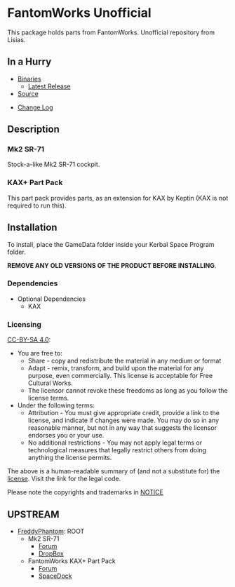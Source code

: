 # FantomWorks Unofficial

This package holds parts from FantomWorks. Unofficial repository from Lisias.



## In a Hurry

* [Binaries](./Archive)
	* [Latest Release](https://github.com/net-lisias-kspu/FantomWorks/releases)
* [Source](https://github.com/net-lisias-kspu/FantomWorks)
+ [Change Log](./CHANGE_LOG.md)


## Description

### Mk2 SR-71

Stock-a-like Mk2 SR-71 cockpit. ﻿

### KAX+ Part Pack

T﻿his part pack provides parts, as an extension for KAX ﻿by Keptin (KAX is not required to run this).

## Installation

To install, place the GameData folder inside your Kerbal Space Program folder.

**REMOVE ANY OLD VERSIONS OF THE PRODUCT BEFORE INSTALLING**.

### Dependencies

* Optional Dependencies
	+ KAX 


### Licensing

[CC-BY-SA 4.0](https://creativecommons.org/licenses/by-sa/4.0/):

* You are free to:
	+ Share - copy and redistribute the material in any medium or format
	+ Adapt - remix, transform, and build upon the material for any purpose, even commercially. This license is acceptable for Free
Cultural Works.
	+ The licensor cannot revoke these freedoms as long as you follow the license terms.
* Under the following terms:
	+ Attribution - You must give appropriate credit, provide a link to the license, and indicate if changes were made. You may do
so in any reasonable manner, but not in any way that suggests the licensor endorses you or your use.
	+ No additional restrictions - You may not apply legal terms or technological measures that legally restrict others from doing
anything the license permits.

The above is a human-readable summary of (and not a substitute for) the [license](./ModuleManager.LICENSE). Visit the link for the legal code.

Please note the copyrights and trademarks in [NOTICE](./NOTICE)


## UPSTREAM

* [FreddyPhantom](https://forum.kerbalspaceprogram.com/index.php?/profile/134158-freddyphantom/): ROOT
	+ Mk2 SR-71
		- [Forum](https://forum.kerbalspaceprogram.com/index.php?/topic/109177-wip102-mk2-sr-71-fantomworks/&)
		- [DropBox](https://www.dropbox.com/sh/lqqwfvi1t6k2u7r/AAD5gJxW-xEBMWVul3vHzD2Za?dl=1)
	+ FantomWorks KAX+ Part Pack
		- [Forum](https://forum.kerbalspaceprogram.com/index.php?/topic/98751-105wipfantomworks-033-kax-part-pack/&)
		- [SpaceDock](https://spacedock.info/mod/229/FantomWorks)
